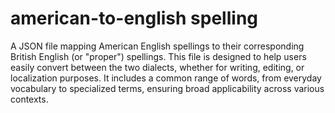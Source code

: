 # american-to-english spelling

A JSON file mapping American English spellings to their corresponding British English (or "proper") spellings. This file is designed to help users easily convert between the two dialects, whether for writing, editing, or localization purposes. It includes a common range of words, from everyday vocabulary to specialized terms, ensuring broad applicability across various contexts.

